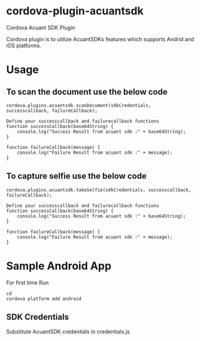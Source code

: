 # cordova-plugin-acuantsdk
Cordova Acuant SDK Plugin

Cordova plugin is to utilize AcuantSDKs features which supports Andrid and iOS platforms.

# Usage
## To scan the document use the below code
````
cordova.plugins.acuantsdk.scanDocument(sdkCredentials, successcallback, failureCallback);

Define your successcallback and failurecallback functions
function successCallback(base64String) {
    console.log("Success Result from acuant sdk :" + base64String);
}

function failureCallback(message) {
    console.log("Failure Result from acuant sdk :" + message);
}
````
## To capture selfie use the below code
````
cordova.plugins.acuantsdk.takeSelfie(sdkCredentials, successcallback, failureCallback);

Define your successcallback and failurecallback functions
function successCallback(base64String) {
    console.log("Success Result from acuant sdk :" + base64String);
}

function failureCallback(message) {
    console.log("Failure Result from acuant sdk :" + message);
}
````
# Sample Android App
For first time Run 
````
cd 
cordova platform add android
````

## SDK Credentials
Substitute AcuantSDK credentials in credentials.js
